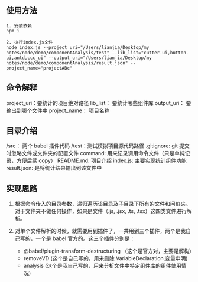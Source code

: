 ## 使用方法

```
1. 安装依赖
npm i

2. 执行index.js文件
node index.js --project_uri="/Users/lianjia/Desktop/my notes/node/demo/componentAnalysis/test" --lib_list="cutter-ui,button-ui,antd,ccc_ui" --output_uri="/Users/lianjia/Desktop/my notes/node/demo/componentAnalysis/result.json" --project_name="projectABc"
```

## 命令解释

project_uri：要统计的项目绝对路径
lib_list： 要统计哪些组件库
output_uri： 要输出到哪个文件中
project_name： 项目名称

## 目录介绍

/src： 两个 babel 插件代码
/test：测试模拟项目源代码路径
.gitignore: git 提交时忽略文件或文件夹的配置文件
command: 用来记录调用命令文件（只是单纯记录，方便后续 copy）
README.md: 项目介绍
index.js: 主要实现统计组件功能
result.json: 是将统计结果输出到该文件中

## 实现思路

1. 根据命令传入的目录参数，递归遍历该目录及子目录下所有的文件和问价夹。对于文件夹不做任何操作，如果是文件（.js, .jsx, .ts, .tsx）这四类文件进行解析。

2. 对单个文件解析的时候，就需要用到插件了，一共用到三个插件，两个是我自己写的，一个是 babel 官方的。这三个插件分别是：
    - @babel/plugin-transform-destructuring （这个是官方对，主要是解构）
    - removeVD (这个是自己写的，用来删除 VariableDeclaration,变量申明)
    - analysis (这个是我自己写的，用来分析文件中特定组件库的组件使用情况)
